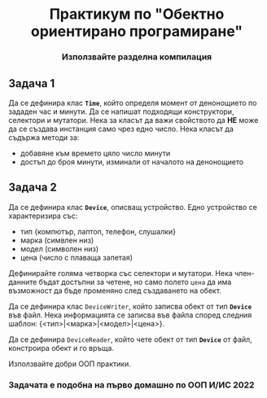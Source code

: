 ﻿# <center>Практикум по "Обектно ориентирано програмиране"</center>

### <center> Използвайте разделна компилация </center>

## Задача 1

Да се дефинира клас **`Time`**, който определя момент от денонощието по зададен час и минути. Да се напишат подходящи конструктори, селектори и мутатори. Нека за класът да важи свойството да **НЕ** може да се създава инстанция само чрез едно число. Нека класът да съдържа методи за:

- добавяне към времето цяло число минути
- достъп до броя минути, изминали от началото на денонощието

## Задача 2

Да се дефинира клас **`Device`**, описващ устройство. Едно устройство се характеризира със:

- тип {компютър, лаптоп, телефон, слушалки}
- марка (симвлен низ)
- модел (символен низ)
- цена (число с плаваща запетая)

Дефинирайте голяма четворка със селектори и мутатори. Нека член-данните бъдат достъпни за четене, но само полето `цена` да има възможност да бъде променяно след създаването на обект.

Да се дефинира клас `DeviceWriter`, който записва обект от тип **`Device`** във файл. Нека информацията се записва във файла според следния шаблон:
{<тип>|<марка>|<модел>|<цена>}.

Да се дефинира `DeviceReader`, който чете обект от тип **`Device`** от файл, констроира обект и го връща.

Използвайте добри ООП практики.

### Задачата е подобна на първо домашно по ООП И/ИС 2022
